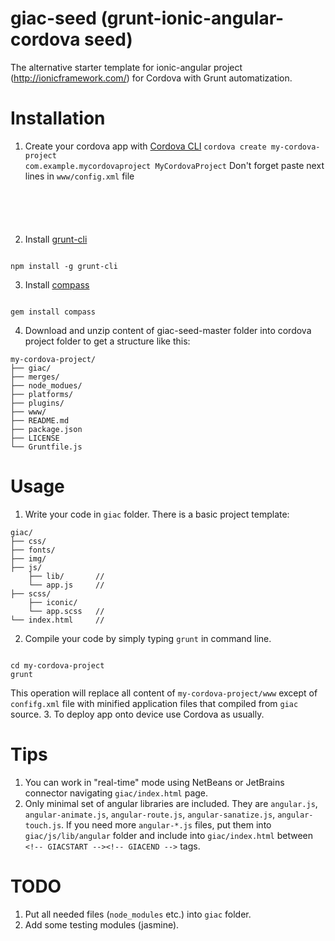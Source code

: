 giac-seed (grunt-ionic-angular-cordova seed)
=========

The alternative starter template for ionic-angular project (http://ionicframework.com/) for Cordova with Grunt automatization.

Installation
=========

1. Create your cordova app with [Cordova CLI](http://cordova.apache.org/docs/en/3.3.0/guide_cli_index.md.html#The%20Command-Line%20Interface)
<code>cordova create my-cordova-project com.example.mycordovaproject MyCordovaProject</code>
Don't forget paste next lines in ```www/config.xml``` file
<pre><code>
<preference name="webviewbounce" value="false" />
<preference name="UIWebViewBounce" value="false" />
<preference name="DisallowOverscroll" value="true" />
</code></pre>
2. Install [grunt-cli](http://gruntjs.com/getting-started#installing-the-cli)
<pre><code>
npm install -g grunt-cli
</code></pre>
3. Install [compass](http://compass-style.org/install/)
<pre><code>
gem install compass
</code></pre>
4. Download and unzip content of giac-seed-master folder into cordova project folder to get a structure like this:
<pre><code>my-cordova-project/
├── giac/
├── merges/
├── node_modues/
├── platforms/
├── plugins/
├── www/
├── README.md
├── package.json
├── LICENSE
└── Gruntfile.js
</code></pre>

Usage
=========

1. Write your code in ```giac``` folder. There is a basic project template:
<pre><code>giac/
├── css/           
├── fonts/
├── img/
├── js/
    ├── lib/       // <!-- set of needed ionic and angular js libraries -->
    └── app.js     // <!-- place for your JS code -->
├── scss/
    ├── iconic/
    └── app.scss   // <!-- place for your SASS code -->
└── index.html     // <!-- plase for your HTML code -->
</code></pre>  
2. Compile your code by simply typing ```grunt``` in command line.
<pre><code>
cd my-cordova-project
grunt
</code></pre>
This operation will replace all content of ```my-cordova-project/www``` except of ```confifg.xml``` file with minified application files that compiled from ```giac``` source.
3. To deploy app onto device use Cordova as usually.

Tips
=========

1. You can work in "real-time" mode using NetBeans or JetBrains connector navigating ```giac/index.html``` page.
2. Only minimal set of angular libraries are included. They are ```angular.js```, ```angular-animate.js```, ```angular-route.js```, ```angular-sanatize.js```, ```angular-touch.js```. If you need more ```angular-*.js``` files, put them into ```giac/js/lib/angular``` folder and include into ```giac/index.html``` between ```<!-- GIACSTART --><!-- GIACEND -->``` tags.

TODO
=========

1. Put all needed files (```node_modules``` etc.) into ```giac``` folder.
2. Add some testing modules (jasmine).
